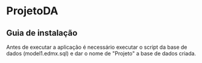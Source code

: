 # ProjetoDA

## Guia de instalação

Antes de executar a aplicação é necessário executar o script da base de dados (model1.edmx.sql) e dar o nome de "Projeto" a base de dados criada.
